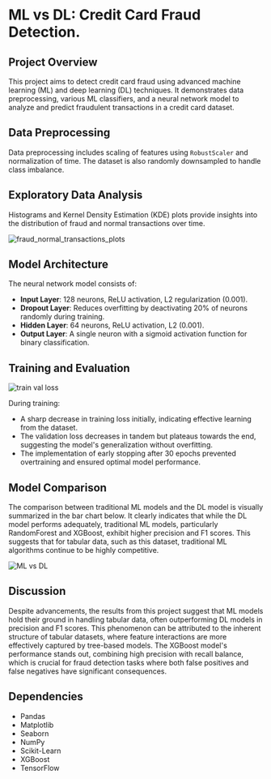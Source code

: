 #  ML vs DL: Credit Card Fraud Detection.
## Project Overview
This project aims to detect credit card fraud using advanced machine learning (ML) and deep learning (DL) techniques. It demonstrates data preprocessing, various ML classifiers, and a neural network model to analyze and predict fraudulent transactions in a credit card dataset.

## Data Preprocessing
Data preprocessing includes scaling of features using `RobustScaler` and normalization of time. The dataset is also randomly downsampled to handle class imbalance.

## Exploratory Data Analysis
Histograms and Kernel Density Estimation (KDE) plots provide insights into the distribution of fraud and normal transactions over time.

![fraud_normal_transactions_plots](https://github.com/SimoneParvizi/ML-DL-models-fraud-detection/assets/75120707/337f07c3-274a-48df-9a2b-daa59f6ab762)

## Model Architecture
The neural network model consists of:
- **Input Layer**: 128 neurons, ReLU activation, L2 regularization (0.001).
- **Dropout Layer**: Reduces overfitting by deactivating 20% of neurons randomly during training.
- **Hidden Layer**: 64 neurons, ReLU activation, L2 (0.001).
- **Output Layer**: A single neuron with a sigmoid activation function for binary classification.

## Training and Evaluation

![train val loss](https://github.com/SimoneParvizi/ML-DL-models-fraud-detection/assets/75120707/dd10ba0e-1c12-43d4-bcbf-c4def347a75e)

During training:
- A sharp decrease in training loss initially, indicating effective learning from the dataset.
- The validation loss decreases in tandem but plateaus towards the end, suggesting the model's generalization without overfitting.
- The implementation of early stopping after 30 epochs prevented overtraining and ensured optimal model performance.


## Model Comparison
The comparison between traditional ML models and the DL model is visually summarized in the bar chart below. It clearly indicates that while the DL model performs adequately, traditional ML models, particularly RandomForest and XGBoost, exhibit higher precision and F1 scores. This suggests that for tabular data, such as this dataset, traditional ML algorithms continue to be highly competitive.

![ML vs DL](https://github.com/SimoneParvizi/ML-DL-models-fraud-detection/assets/75120707/53e32c09-8526-45da-9ff9-c79b04334995)


## Discussion
Despite advancements, the results from this project suggest that ML models hold their ground in handling tabular data, often outperforming DL models in precision and F1 scores. This phenomenon can be attributed to the inherent structure of tabular datasets, where feature interactions are more effectively captured by tree-based models. The XGBoost model's performance stands out, combining high precision with recall balance, which is crucial for fraud detection tasks where both false positives and false negatives have significant consequences.


## Dependencies
- Pandas
- Matplotlib
- Seaborn
- NumPy
- Scikit-Learn
- XGBoost
- TensorFlow
